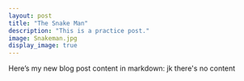 ```yaml
---
layout: post
title: "The Snake Man"
description: "This is a practice post."
image: Snakeman.jpg
display_image: true
---
```


Here’s my new blog post content in markdown:
jk there's no content


